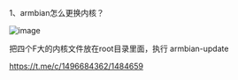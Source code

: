 1、armbian怎么更换内核？

![image](https://github.com/user-attachments/assets/675b3b4d-26a6-4917-91c4-e52198a1059a)

把四个F大的内核文件放在root目录里面，执行 armbian-update

https://t.me/c/1496684362/1484659
